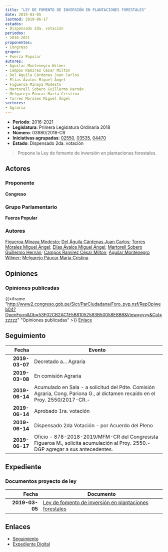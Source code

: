 ```yaml
---
title: "LEY DE FOMENTO DE INVERSIÓN EN PLANTACIONES FORESTALES"
date: 2019-03-05
lastmod: 2019-06-17
estados:
- Dispensado 2da. votación
periodos:
- 2016-2021
proponentes:
- Congreso
grupos:
- Fuerza Popular
autores:
- Aguilar Montenegro Wilmer
- Campos Ramírez César Milton
- Del Águila Cárdenas Juan Carlos
- Elías Ávalos Miguel Ángel
- Figueroa Minaya Modesto
- Martorell Sobero Guillermo Hernán
- Melgarejo Páucar María Cristina
- Torres Morales Miguel Ángel
sectores:
- Agraria
---
```

- **Periodo**: 2016-2021
- **Legislatura**: Primera Legislatura Ordinaria 2018
- **Número**: 03980/2018-CR
- **Iniciativas agrupadas**: [02550](../../02500/02550), [03535](../../03500/03535), [04470](../../04400/04470)
- **Estado**: Dispensado 2da. votación

> Propone la Ley de fomento de inversión en plantaciones forestales.


## Actores

### Proponente

**Congreso**

### Grupo Parlamentario

**Fuerza Popular**

### Autores

[Figueroa Minaya Modesto](mailto:mailto:mfigueroam@congreso.gob.pe); [Del Águila Cárdenas Juan Carlos](mailto:mailto:jdelaguila@congreso.gob.pe); [Torres Morales Miguel Ángel](mailto:mailto:mtorresm@congreso.gob.pe); [Elías Ávalos Miguel Ángel](mailto:mailto:melias@congreso.gob.pe); [Martorell Sobero Guillermo Hernán](mailto:mailto:gmartorell@congreso.gob.pe); [Campos Ramírez César Milton](mailto:mailto:ccampos@congreso.gob.pe); [Aguilar Montenegro Wilmer](mailto:mailto:waguilar@congreso.gob.pe); [Melgarejo Páucar María Cristina](mailto:mailto:mmelgarejo@congreso.gob.pe)

## Opiniones

### Opiniones publicadas

{{<iframe "http://www2.congreso.gob.pe/Sicr/ParCiudadana/Foro_pvp.nsf/RepOpiweb04?OpenForm&Db=53F02CB2AC1E5B81052583B50058E8B6&View=yyyy&Col=zzzzz" "Opiniones publicadas" >}}
[Enlace](http://www2.congreso.gob.pe/Sicr/ParCiudadana/Foro_pvp.nsf/RepOpiweb04?OpenForm&Db=53F02CB2AC1E5B81052583B50058E8B6&View=yyyy&Col=zzzzz)


## Seguimiento

| Fecha | Evento |
|------:|--------|
| **2019-03-07** | Decretado a... Agraria |
| **2019-03-08** | En comisión Agraria |
| **2019-06-14** | Acumulado en Sala - a solicitud del Pdte. Comisión Agraria, Cong. Pariona G., al dictamen recaído en el Proy. 2550/2017-CR.- |
| **2019-06-14** | Aprobado 1ra. votación |
| **2019-06-14** | Dispensado 2da Votación - por Acuerdo del Pleno |
| **2019-06-17** | Oficio - 878-2018-2019/MFM-CR del Congresista Figueroa M., solicita acumulación al Proy. 2550.-DGP agregar a sus antecedentes. |

## Expediente

### Documentos proyecto de ley

| Fecha | Documento |
|------:|-----------|
| **2019-03-05** | [Ley de fomento de inversión en plantaciones forestales](http://www.leyes.congreso.gob.pe/Documentos/2016_2021/Proyectos_de_Ley_y_de_Resoluciones_Legislativas/PL0398020190305..pdf) |

## Enlaces

- [Seguimiento](http://www2.congreso.gob.pe/Sicr/TraDocEstProc/CLProLey2016.nsf/f7fff46988ca05b1052578e100829cc7/ddaa99218885f51d052583b4007f513d?OpenDocument)
- [Expediente Digital](http://www2.congreso.gob.pe/Sicr/TraDocEstProc/Expvirt_2011.nsf/visbusqptramdoc1621/03980?opendocument)

